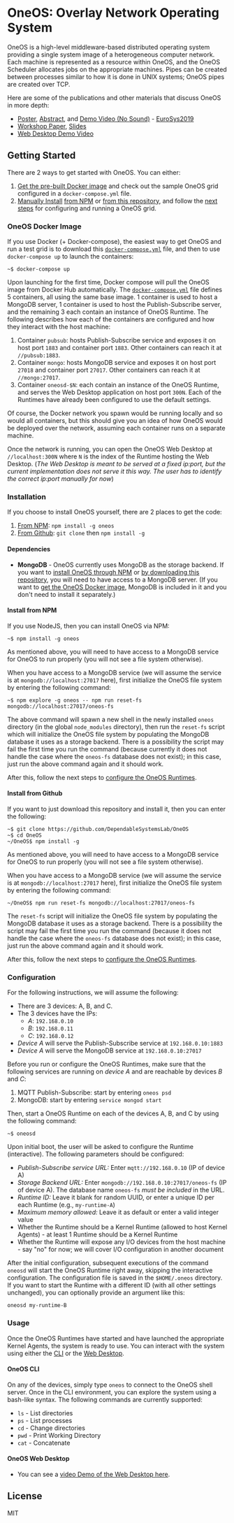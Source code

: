 # OneOS: Overlay Network Operating System

OneOS is a high-level middleware-based distributed operating system providing a single system image of a heterogeneous computer network. Each machine is represented as a resource within OneOS, and the OneOS Scheduler allocates jobs on the appropriate machines. Pipes can be created between processes similar to how it is done in UNIX systems; OneOS pipes are created over TCP.

Here are some of the publications and other materials that discuss OneOS in more depth:

* [Poster](http://ece.ubc.ca/~kumseok/assets/OneOS-Poster-EuroSys19.pdf), [Abstract](https://www.eurosys2019.org/wp-content/uploads/2019/03/eurosys19posters-abstract72.pdf), and [Demo Video (No Sound)](http://ece.ubc.ca/~kumseok/assets/OneOS-Demo-EuroSys19.mp4) - [EuroSys2019](https://www.eurosys2019.org/accepted-posters/)
* [Workshop Paper](https://www.usenix.org/system/files/hotedge19-paper-jung_0.pdf), [Slides](https://www.usenix.org/sites/default/files/conference/protected-files/hotedge19_slides_jung.pdf)
* [Web Desktop Demo Video](http://ece.ubc.ca/~kumseok/assets/OneOS-2020Jan.mp4)


## Getting Started

There are 2 ways to get started with OneOS. You can either:

1. [Get the pre-built Docker image](#oneos-docker-image) and check out the sample OneOS grid configured in a `docker-compose.yml` file.
2. [Manually Install](#installation) [from NPM](#install-from-npm) or [from this repository](#install-from-github), and follow the [next steps](#configuration) for configuring and running a OneOS grid.


### OneOS Docker Image

If you use Docker (+ Docker-compose), the easiest way to get OneOS and run a test grid is to download this [`docker-compose.yml`](docker/docker-compose.yml) file, and then to use `docker-compose up` to launch the containers:

```
~$ docker-compose up
```

Upon launching for the first time, Docker compose will pull the OneOS image from Docker Hub automatically. The [`docker-compose.yml`](docker/docker-compose.yml) file defines 5 containers, all using the same base image. 1 container is used to host a MongoDB server, 1 container is used to host the Publish-Subscribe server, and the remaining 3 each contain an instance of OneOS Runtime. The following describes how each of the containers are configured and how they interact with the host machine:

1. Container `pubsub`: hosts Publish-Subscribe service and exposes it on host port `1883` and container port `1883`. Other containers can reach it at `//pubsub:1883`.
2. Container `mongo`: hosts MongoDB service and exposes it on host port `27018` and container port `27017`. Other containers can reach it at `//mongo:27017`.
3. Container `oneosd-$N`: each contain an instance of the OneOS Runtime, and serves the Web Desktop application on host port `300N`. Each of the Runtimes have already been configured to use the default settings.

Of course, the Docker network you spawn would be running locally and so would all containers, but this should give you an idea of how OneOS would be deployed over the network, assuming each container runs on a separate machine.

Once the network is running, you can open the OneOS Web Desktop at `//localhost:300N` where `N` is the index of the Runtime hosting the Web Desktop. (*The Web Desktop is meant to be served at a fixed ip:port, but the current implementation does not serve it this way. The user has to identify the correct ip:port manually for now*)


### Installation

If you choose to install OneOS yourself, there are 2 places to get the code:

1. [From NPM](#install-from-npm): `npm install -g oneos`
2. [From Github](#install-from-github): `git clone` then `npm install -g`


#### Dependencies

* **MongoDB** - OneOS currently uses MongoDB as the storage backend. If you want to [install OneOS through NPM](#install-from-npm) or [by downloading this repository](#install-from-github), you will need to have access to a MongoDB server. (If you want to [get the OneOS Docker image](#oneos-docker-image), MongoDB is included in it and you don't need to install it separately.)


#### Install from NPM

If you use NodeJS, then you can install OneOS via NPM:

```
~$ npm install -g oneos
```

As mentioned above, you will need to have access to a MongoDB service for OneOS to run properly (you will not see a file system otherwise).

When you have access to a MongoDB service (we will assume the service is at `mongodb://localhost:27017` here), first initialize the OneOS file system by entering the following command:

```
~$ npm explore -g oneos -- npm run reset-fs mongodb://localhost:27017/oneos-fs
```

The above command will spawn a new shell in the newly installed `oneos` directory (in the global `node_modules` directory), then run the `reset-fs` script which will initialize the OneOS file system by populating the MongoDB database it uses as a storage backend. There is a possibility the script may fail the first time you run the command (because currently it does not handle the case where the `oneos-fs` database does not exist); in this case, just run the above command again and it should work.

After this, follow the next steps to [configure the OneOS Runtimes](#configuration).


#### Install from Github

If you want to just download this repository and install it, then you can enter the following:

```
~$ git clone https://github.com/DependableSystemsLab/OneOS
~$ cd OneOS
~/OneOS$ npm install -g
```

As mentioned above, you will need to have access to a MongoDB service for OneOS to run properly (you will not see a file system otherwise).

When you have access to a MongoDB service (we will assume the service is at `mongodb://localhost:27017` here), first initialize the OneOS file system by entering the following command:

```
~/OneOS$ npm run reset-fs mongodb://localhost:27017/oneos-fs
```

The `reset-fs` script will initialize the OneOS file system by populating the MongoDB database it uses as a storage backend. There is a possibility the script may fail the first time you run the command (because it does not handle the case where the `oneos-fs` database does not exist); in this case, just run the above command again and it should work.

After this, follow the next steps to [configure the OneOS Runtimes](#configuration).


### Configuration

For the following instructions, we will assume the following:

* There are 3 devices: A, B, and C.
* The 3 devices have the IPs:
    * *A*: `192.168.0.10`
    * *B*: `192.168.0.11`
    * *C*: `192.168.0.12`
* *Device A* will serve the Publish-Subscribe service at `192.168.0.10:1883`
* *Device A* will serve the MongoDB service at `192.168.0.10:27017`


Before you run or configure the OneOS Runtimes, make sure that the following services are running on *device A* and are reachable by devices *B* and *C*:

1. MQTT Publish-Subscribe: start by entering `oneos psd`
2. MongoDB: start by entering `service mongod start`


Then, start a OneOS Runtime on each of the devices A, B, and C by using the following command:
```
~$ oneosd
```

Upon initial boot, the user will be asked to configure the Runtime (interactive). The following parameters should be configured:

* *Publish-Subscribe service URL:* Enter `mqtt://192.168.0.10` (IP of device A)
* *Storage Backend URL:* Enter `mongodb://192.168.0.10:27017/oneos-fs` (IP of device A). The database name `oneos-fs` *must be included* in the URL.
* *Runtime ID:* Leave it blank for random UUID, or enter a unique ID per each Runtime (e.g., `my-runtime-A`)
* *Maximum memory allowed:* Leave it as default or enter a valid integer value
* Whether the Runtime should be a Kernel Runtime (allowed to host Kernel Agents) - at least 1 Runtime should be a Kernel Runtime
* Whether the Runtime will expose any I/O devices from the host machine - say "no" for now; we will cover I/O configuration in another document

After the initial configuration, subsequent executions of the command `oneosd` will start the OneOS Runtime right away, skipping the interactive configuration. The configuration file is saved in the `$HOME/.oneos` directory. If you want to start the Runtime with a different ID (with all other settings unchanged), you can optionally provide an argument like this:

```
oneosd my-runtime-B
```


### Usage

Once the OneOS Runtimes have started and have launched the appropriate Kernel Agents, the system is ready to use. You can interact with the system using either the [CLI](#oneos-cli) or the [Web Desktop](#oneos-web-desktop).


#### OneOS CLI

On any of the devices, simply type `oneos` to connect to the OneOS shell server.
Once in the CLI environment, you can explore the system using a bash-like syntax.
The following commands are currently supported:

* `ls` - List directories
* `ps` - List processes
* `cd` - Change directories
* `pwd` - Print Working Directory
* `cat` - Concatenate


#### OneOS Web Desktop

* You can see a [video Demo of the Web Desktop here](http://ece.ubc.ca/~kumseok/assets/OneOS-2020Jan.mp4).


## License

MIT
